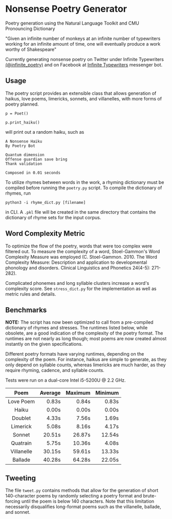 # Nonsense Poetry Generator
Poetry generation using the Natural Language Toolkit and CMU Pronouncing Dictionary

"Given an infinite number of monkeys at an infinite number of typewriters working for an infinite amount of time, one will eventually produce a work worthy of Shakespeare"

Currently generating nonsense poetry on Twitter under Infinite Typewriters [(@infinite_poetry)](https://twitter.com/infinite_poetry) and on Facebook at [Infinite Typewriters](https://facebook.com/infinitetypewriters) messenger bot. 

## Usage
The poetry script provides an extensible class that allows generation of haikus, love poems, limericks, sonnets, and villanelles, with more forms of poetry planned. 

```
p = Poet()

p.print_haiku()
```

will print out a random haiku, such as 

```
A Nonsense Haiku
By Poetry Bot

Quantum dimension
Offense guardian save bring
Thank validation

Composed in 0.01 seconds
```

To utilize rhymes between words in the work, a rhyming dictionary must be compiled before running the `poetry.py` script. To compile the dictionary of rhymes, run

```
python3 -i rhyme_dict.py [filename]
```

in CLI. A `.pkl` file will be created in the same directory that contains the dictionary of rhyme sets for the input corpus.

## Word Complexity Metric
To optimize the flow of the poetry, words that were too complex were filtered out. To measure the complexity of a word, Stoel-Gammon's Word Complexity Measure was employed (C. Stoel-Gammon. 2010. The Word Complexity Measure: Description and application to developmental phonology and disorders. Clinical Linguistics and Phonetics 24(4-5): 271-282).

Complicated phonemes and long syllable clusters increase a word's complexity score. See `stress_dict.py` for the implementation as well as metric rules and details. 

## Benchmarks
<b>NOTE:</b> The script has now been optimized to call from a pre-compiled dictionary of rhymes and stresses. The runtimes listed below, while obsolete, are a good indication of the complexity of the poetry format. The runtimes are not nearly as long though; most poems are now created almost instantly on the given specifications.

Different poetry formats have varying runtimes, depending on the complexity of the poem. For instance, haikus are simple to generate, as they only depend on syllable counts, whereas limericks are much harder, as they require rhyming, cadence, and syllable counts. 

Tests were run on a dual-core Intel i5-5200U @ 2.2 GHz.

Poem | Average | Maximum | Minimum |
|:---:|---:|---:|---:|
Love Poem | 0.83s | 0.84s | 0.83s |
Haiku | 0.00s | 0.00s | 0.00s |
Doublet | 4.33s | 7.56s | 1.69s |
Limerick | 5.08s | 8.16s | 4.17s |
Sonnet | 20.51s | 26.87s | 12.54s | 
Quatrain | 5.75s | 10.36s | 4.08s |
Villanelle | 30.15s | 59.61s | 13.33s |
Ballade | 40.28s | 64.28s | 22.05s |

## Tweeting
The file `tweet.py` contains methods that allow for the generation of short 140-character poems by randomly selecting a poetry format and brute-forcing until the poem is below 140 characters. Note that this limitation necessarily disqualifies long-format poems such as the villanelle, ballade, and sonnet.
